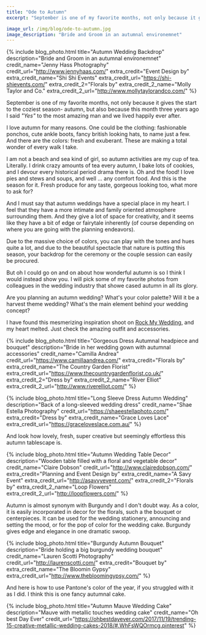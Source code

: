 ```yaml
---
title: "Ode to Autumn"
excerpt: "September is one of my favorite months, not only because it gives the start to the coziest season- autumn, but also because this month"

image_url: /img/blog/ode-to-autumn.jpg
image_description: "Bride and Groom in an autumnal environemnet"
---
```


{% include blog_photo.html
title="Autumn Wedding Backdrop"
description="Bride and Groom in an autumnal environemnet"
credit_name="Jenny Hass Photography"
credit_url="http://www.jennyhaas.com/"
extra_credit="Event Design by"
extra_credit_name="Shi Shi Events"
extra_credit_url="https://shi-shievents.com/"
extra_credit_2="Florals by"
extra_credit_2_name="Molly Taylor and Co."
extra_credit_2_url="http://www.mollytaylorandco.com/"
%}

September is one of my favorite months, not only because it gives the start to the coziest season- autumn, but also because this month three years ago I said <em>"Yes"</em> to the most amazing man and we lived happily ever after.

I love autumn for many reasons. One could be the clothing: fashionable ponchos, cute ankle boots, fancy british looking hats, to name just a few. And there are the colors: fresh and exuberant. These are making a total wonder of every walk I take. 

I am not a beach and sea kind of girl, so autumn activities are my cup of tea. Literally. I drink crazy amounts of tea every autumn, I bake lots of cookies, and I devour every historical period drama there is. 
Oh and the food! I love pies and stews and soups, and well ... any comfort food. And this is the season for it. Fresh produce for any taste, gorgeous looking too, what more to ask for?

And I must say that autumn weddings have a special place in my heart. I feel that they have a more intimate and family oriented atmosphere surrounding them. And they give a lot of space for creativity, and it seems like they have a bit of edge or fairytale inherently (of course depending on where you are going with the planning endeavors).

Due to the massive choice of colors, you can play with the tones and hues quite a lot, and due to the beautiful spectacle that nature is putting this season, your backdrop for the ceremony or the couple session can easily be procured. 

But oh I could go on and on about how wonderful autumn is so I think I would instead show you. 
I will pick some of my favorite photos from colleagues in the wedding industry that showe cased autumn in all its glory. 

Are you planning an autumn wedding? What's your color palette? Will it be a harvest theme wedding? What's the main element behind your wedding concept?

I have found this mesmerizing inspiration shoot on [Rock My Wedding](https://www.rockmywedding.co.uk/dark-opulence/), and my heart melted. Just check the amazing outfit and accessories. 

{% include blog_photo.html
title="Gorgeous Dress Autumnal headpiece and bouquet"
description="Bride in her wedding gown with autumnal accessories"
credit_name="Camilla Andrea"
credit_url="https://www.camillaandrea.com/"
extra_credit="Florals by"
extra_credit_name="The Country Garden Florist"
extra_credit_url="https://www.thecountrygardenflorist.co.uk/"
extra_credit_2="Dress by"
extra_credit_2_name="River Elliot"
extra_credit_2_url="http://www.riverelliot.com/"
%}

{% include blog_photo.html
title="Long Sleeve Dress Autumn Wedding"
description="Back of a long-sleeved wedding dress"
credit_name="Shae Estella Photography"
credit_url="https://shaeestellaphoto.com/"
extra_credit="Dress by"
extra_credit_name="Grace Loves Lace"
extra_credit_url="https://graceloveslace.com.au/"
%}

And look how lovely, fresh, super creative but seemingly effortless this autumn tablescape is.

{% include blog_photo.html
title="Autumn Wedding Table Decor"
description="Wooden table filled with a floral and vegetable decor"
credit_name="Claire Dobson"
credit_url="http://www.clairedobson.com/"
extra_credit="Planning and Event Design by"
extra_credit_name="A Savy Event"
extra_credit_url="http://asavvyevent.com/"
extra_credit_2="Florals by"
extra_credit_2_name="Loop Flowers"
extra_credit_2_url="http://loopflowers.com/"
%}

Autumn is almost synonym with Burgundy and I don't doubt way. As a color, it is easily incorporated in decor for the florals, such a the bouquet or centerpieces. It can be used for the wedding stationery, announcing and setting the mood, or for the pop of color for the wedding cake. Burgundy gives edge and elegance in one dramatic swoop. 

{% include blog_photo.html
title="Burgundy Autumn Bouquet"
description="Bride holding a big burgundy wedding bouquet"
credit_name="Lauren Scotti Photography"
credit_url="http://laurenscotti.com/"
extra_credit="Bouquet by"
extra_credit_name="The Bloomin Gypsy"
extra_credit_url="http://www.thebloomingypsy.com/"
%}

And here is how to use Pantone's color of the year, if you struggled with it as I did. I think this is one fancy autumnal cake. 

{% include blog_photo.html
title="Autumn Mauve Wedding Cake"
description="Mauve with metallic touches wedding cake"
credit_name="Oh best Day Ever"
credit_url="https://ohbestdayever.com/2017/11/19/trending-15-creative-metallic-wedding-cakes-2018/#.WhFsWQOrmcg.pinterest"
%}
